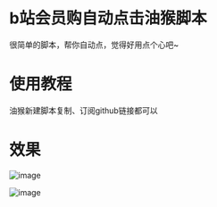 # b站会员购自动点击油猴脚本

很简单的脚本，帮你自动点，觉得好用点个心吧~

# 使用教程
油猴新建脚本复制、订阅github链接都可以

# 效果

![image](https://github.com/user-attachments/assets/05229e6a-a140-4e53-9e79-faffc971a98d)

![image](https://github.com/user-attachments/assets/23b3a6fb-17fe-48b5-a0ad-b5e1bacbde29)
